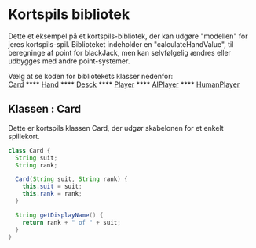 # Kortspils bibliotek

Dette et eksempel på et kortspils-bibliotek, der kan udgøre "modellen" for jeres kortspils-spil.
Biblioteket indeholder en "calculateHandValue", til beregninge af point for blackJack, men kan selvfølgelig ændres eller udbygges med andre point-systemer.    

Vælg at se koden for bibliotekets klasser nedenfor:   
[Card](Card.md)  ****  [Hand](Hand.md) **** [Desck](Deck.md) **** [Player](Player.md) **** [AIPlayer](PlayerComputer.md) **** [HumanPlayer](PlayerHuman.md)

## Klassen : Card

Dette er kortspils klassen Card, der udgør skabelonen for et enkelt spillekort.

```java
class Card {
  String suit;
  String rank;

  Card(String suit, String rank) {
    this.suit = suit;
    this.rank = rank;
  }

  String getDisplayName() {
    return rank + " of " + suit;
  }
}
```